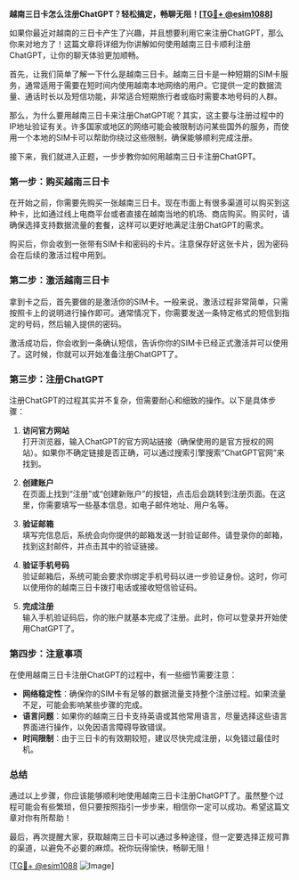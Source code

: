 **越南三日卡怎么注册ChatGPT？轻松搞定，畅聊无阻！[[TG💪+ @esim1088](https://t.me/s/esim1088)]**

如果你最近对越南的三日卡产生了兴趣，并且想要利用它来注册ChatGPT，那么你来对地方了！这篇文章将详细为你讲解如何使用越南三日卡顺利注册ChatGPT，让你的聊天体验更加顺畅。

首先，让我们简单了解一下什么是越南三日卡。越南三日卡是一种短期的SIM卡服务，通常适用于需要在短时间内使用越南本地网络的用户。它提供一定的数据流量、通话时长以及短信功能，非常适合短期旅行者或临时需要本地号码的人群。

那么，为什么要用越南三日卡来注册ChatGPT呢？其实，这主要与注册过程中的IP地址验证有关。许多国家或地区的网络可能会被限制访问某些国外的服务，而使用一个本地的SIM卡可以帮助你绕过这些限制，确保能够顺利完成注册。

接下来，我们就进入正题，一步步教你如何用越南三日卡注册ChatGPT。

### 第一步：购买越南三日卡

在开始之前，你需要先购买一张越南三日卡。现在市面上有很多渠道可以购买到这种卡，比如通过线上电商平台或者直接在越南当地的机场、商店购买。购买时，请确保选择支持数据流量的套餐，这样可以更好地满足注册ChatGPT的需求。

购买后，你会收到一张带有SIM卡和密码的卡片。注意保存好这张卡片，因为密码会在后续的激活过程中用到。

### 第二步：激活越南三日卡

拿到卡之后，首先要做的是激活你的SIM卡。一般来说，激活过程非常简单，只需按照卡上的说明进行操作即可。通常情况下，你需要发送一条特定格式的短信到指定的号码，然后输入提供的密码。

激活成功后，你会收到一条确认短信，告诉你你的SIM卡已经正式激活并可以使用了。这时候，你就可以开始准备注册ChatGPT了。

### 第三步：注册ChatGPT

注册ChatGPT的过程其实并不复杂，但需要耐心和细致的操作。以下是具体步骤：

1. **访问官方网站**  
   打开浏览器，输入ChatGPT的官方网站链接（确保使用的是官方授权的网站）。如果你不确定链接是否正确，可以通过搜索引擎搜索“ChatGPT官网”来找到。

2. **创建账户**  
   在页面上找到“注册”或“创建新账户”的按钮，点击后会跳转到注册页面。在这里，你需要填写一些基本信息，如电子邮件地址、用户名等。

3. **验证邮箱**  
   填写完信息后，系统会向你提供的邮箱发送一封验证邮件。请登录你的邮箱，找到这封邮件，并点击其中的验证链接。

4. **验证手机号码**  
   验证邮箱后，系统可能会要求你绑定手机号码以进一步验证身份。这时，你可以使用你的越南三日卡拨打电话或接收短信验证码。

5. **完成注册**  
   输入手机验证码后，你的账户就基本完成了注册。此时，你可以登录并开始使用ChatGPT了。

### 第四步：注意事项

在使用越南三日卡注册ChatGPT的过程中，有一些细节需要注意：

- **网络稳定性**：确保你的SIM卡有足够的数据流量支持整个注册过程。如果流量不足，可能会影响某些步骤的完成。
- **语言问题**：如果你的越南三日卡支持英语或其他常用语言，尽量选择这些语言界面进行操作，以免因语言障碍导致错误。
- **时间限制**：由于三日卡的有效期较短，建议尽快完成注册，以免错过最佳时机。

### 总结

通过以上步骤，你应该能够顺利地使用越南三日卡注册ChatGPT了。虽然整个过程可能会有些繁琐，但只要按照指引一步步来，相信你一定可以成功。希望这篇文章对你有所帮助！

最后，再次提醒大家，获取越南三日卡可以通过多种途径，但一定要选择正规可靠的渠道，以避免不必要的麻烦。祝你玩得愉快，畅聊无阻！

[[TG💪+ @esim1088](https://t.me/s/esim1088) ![Image](https://i.postimg.cc/4NQfJmqS/Snipaste-2025-05-13-00-14-12.png)]